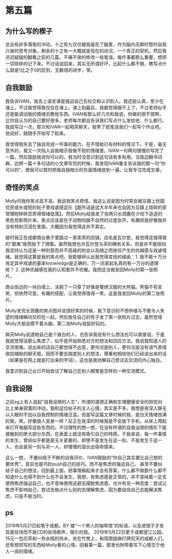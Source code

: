 # 第五篇

## 为什么写的楔子

总会有好多落笔的冲动，十之有九仅仅被我留在了脑里，作为脑内无聊时暂时自我兴奋的思考对象。剩余的十之有一大概就是现在的状况，一个真正的契机，然后我迟迟疑疑的翻看之前的几篇，不痛不痒的修改一些笔误。每件事都那么重要，想把一切琐碎的记下来。不过话说回来，其实无所谓好坏，比起什么都不做，瞎写点什么就是1比之于0的区别，无数倍的进步，笑。

## 自我鼓励

我告诉IVAN，我去上语言课是强迫自己去社交和认识别人。我还挺认真，至少在课上。不过我觉得我仅仅在课上。课上到最后，我都觉得跟不上了，不过老师似乎还是能调动我的情绪去教授东西。IVAN有那么好几次和我说，你做的很不错啊，比你自认为的自己要好很多。老师每次都会告诉我们写点什么发给他，什么都行。我就写过一次，那次和IVAN一起喝茶聊天，我带了纸笔说我们一起写个作业吧。他说好，就随手开始写了起来。

我觉得我失去了独自完成一件事的能力，在不借助已有材料的情况下。于是，毫无意外的，我又一次陷入自我暗示我做不到的情绪里。IVAN一句两句慢慢的写完了一篇，然后鼓励我说你可以的。我当时没意识到这句话有多有用。当我边翻书词典，边把一篇十多句话的小文章写完的时候，我发现IVAN重复告诉我的那一句“你可以的”，使我可以暂时把我自我暗示的负面情绪放到一遍，让我专注完成文章。

## 奇怪的笑点

Molly问我你笑点高不高，我说我笑点奇怪。我这么说是因为时常会被豆瓣上忧国忧民或长或短的帖子里戏谑感逗乐【题外话是这大半年来也会因为豆瓣上琐碎的家常理短碎碎念弄得情绪低落】。然后Molly给我发了张两只长颈鹿在夕阳下追逐的黑色剪影照片来。笑点应该是在于动物四肢不自然的过度张开。有趣但是好像我并没有特别沉浸在里面。大概因为我觉得这并不真实。

彼时我正在成都商业巷子里路过一家卖茶的店铺，店名是瓦尔登，我觉得这值得我的“鄙夷”故而拍下了牌匾。虽然我想也许瓦尔登与茶的确有关系，但是并不能阻挡我坚持认为这是一种刻意而并不高级的附会以及随之而放任产生的优越感与戏谑情绪。我觉得这算是我的笑点吧。我能够辨认出我觉得变扭的缘由：1. 我不能十万分肯定其中戏谑的基本knowledge是正确的，万一店家起名真的有一万分的道理呢？ 2. 这种优越感在我的认知里并不优雅。我把这当做发回Molly的第一张照片。

商业街边的一块白墙上，涂鸦了一只穿了好像是蜀绣汉服的大熊猫。熊猫不苟言笑，但依然可爱。有趣的搭配，让我觉得值得一笑。这是我发回Molly的第二张照片。

Molly发完长颈鹿的笑点图并说很好笑的时候，我下意识的不想恭维与不敢令人失望的情绪瞬间交织在一起。然后放任自己的性子发了第一张照片过去，虽然觉得Molly大抵会摸不着头脑。第二张Molly说挺好玩的。

隔天Molly说道她自己是个直白的人，也告诉我说有什么想法也可以直接说。于是我就觉得没那么焦虑了，似乎是开始熟悉对方的想法和回应方法。我说我知道人的交流很难。说出来的话自己都觉得不达意，更何况是别人，更何况是没有语气表情收拾辅助的聊天框。因而不要去揣度别人的想法，尊重和相信他们已经说出来的话（如果是在网上就是打出来的字词），这也是我劝解自己尝试去交流的内心独白。

我意识到自己业已开始尝试了解自己在别人眼里是怎样的一种交流模式。

## 自我设限

之前sg上有人说起”自我设限的人生“，所谓的道德正确和生理健康安全的担忧对比上单身寂寞的冲动。我和这位帖子的主人心情，其实差不多。我想是夜深人静无以入眠时不加以自我控制的情绪泛滥。但是写这篇文章时候的我，是白天情绪饱满的我，笑。好像狼人变身一样？反正在夜深的时候我是不会放下手机，从床上爬起来打开电脑写这些东西的。不过理性的想一想，在没有所谓的自我设限的情形下能接触到的绝大部分东西，在表面上就没有吸引自己的特质。于我来说，每一件事情的发生，曾经似乎都是是无关紧要的，即使不是发生在这一刻、不是发生于这一人，也会是另一刻与另一人，却慢慢的滋长出宿命感来。

这么一想，
不要纠结于不断的自我评价，IVAN鼓励的“你自己其实要比自己想的要优秀”，其实也是巧妙push自己的技巧。而不是焦虑的强迫自己。
甚至不要纠结于自己的想法，回到最上面，把事情做起来才会有答案，什么都不做那什么都不知道什么也得不到什么也不会发生。我想，有焦虑感是正常的，并不意味着一定去使用焦虑强迫自己，也不意味使用逃避去摆脱焦虑感，也许有另一种态度：尝试让焦虑不影响自己，尝试去做点什么别的去理解焦虑，因为要自信自己总能解决焦虑，只是不是当时。

## ps

2019年5月21日起笔于成都。BY 被“一个男人的咖啡馆”的标语，以及进馆子才发现是驻场而不是CD的驻场歌声，吸引的我。
2019年5月22日更于成都望江公园。15元一包花茶和一热水瓶的热水，坐在竹凳上，和周围搓麻打牌侃天的成都人们。还有想把写的东西给Molly看的心情。回看第一篇，那里也附带着写下心情交于他人一阅的情绪。
